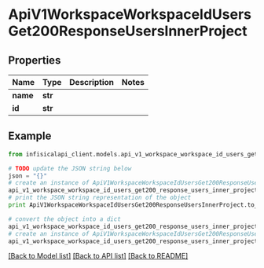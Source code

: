 # ApiV1WorkspaceWorkspaceIdUsersGet200ResponseUsersInnerProject


## Properties
Name | Type | Description | Notes
------------ | ------------- | ------------- | -------------
**name** | **str** |  | 
**id** | **str** |  | 

## Example

```python
from infisicalapi_client.models.api_v1_workspace_workspace_id_users_get200_response_users_inner_project import ApiV1WorkspaceWorkspaceIdUsersGet200ResponseUsersInnerProject

# TODO update the JSON string below
json = "{}"
# create an instance of ApiV1WorkspaceWorkspaceIdUsersGet200ResponseUsersInnerProject from a JSON string
api_v1_workspace_workspace_id_users_get200_response_users_inner_project_instance = ApiV1WorkspaceWorkspaceIdUsersGet200ResponseUsersInnerProject.from_json(json)
# print the JSON string representation of the object
print ApiV1WorkspaceWorkspaceIdUsersGet200ResponseUsersInnerProject.to_json()

# convert the object into a dict
api_v1_workspace_workspace_id_users_get200_response_users_inner_project_dict = api_v1_workspace_workspace_id_users_get200_response_users_inner_project_instance.to_dict()
# create an instance of ApiV1WorkspaceWorkspaceIdUsersGet200ResponseUsersInnerProject from a dict
api_v1_workspace_workspace_id_users_get200_response_users_inner_project_from_dict = ApiV1WorkspaceWorkspaceIdUsersGet200ResponseUsersInnerProject.from_dict(api_v1_workspace_workspace_id_users_get200_response_users_inner_project_dict)
```
[[Back to Model list]](../README.md#documentation-for-models) [[Back to API list]](../README.md#documentation-for-api-endpoints) [[Back to README]](../README.md)


